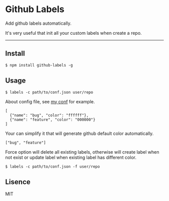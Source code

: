 # Github Labels

Add github labels automatically.

It's very useful that init all your custom labels when create a repo.

---

## Install

```
$ npm install github-labels -g
```

## Usage

```
$ labels -c path/to/conf.json user/repo
```

About config file, see [my conf](https://github.com/popomore/dotfile/blob/master/conf/labels.json) for example.

```
[
  {"name": "bug", "color": "ffffff"},
  {"name": "feature", "color": "000000"}
]
```

Your can simplify it that will generate github default color automatically.

```
["bug", "feature"]
```

Force option will delete all existing labels, otherwise will create label when not exist or update label when existing label has different color.

```
$ labels -c path/to/conf.json -f user/repo
```

## Lisence

MIT
